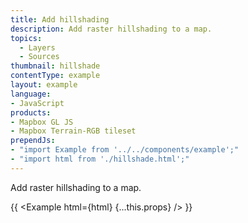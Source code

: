 ```yaml
---
title: Add hillshading
description: Add raster hillshading to a map.
topics:
  - Layers
  - Sources
thumbnail: hillshade
contentType: example
layout: example
language:
- JavaScript
products:
- Mapbox GL JS
- Mapbox Terrain-RGB tileset
prependJs:
- "import Example from '../../components/example';"
- "import html from './hillshade.html';"
---
```


Add raster hillshading to a map.

{{ <Example html={html} {...this.props} /> }}
